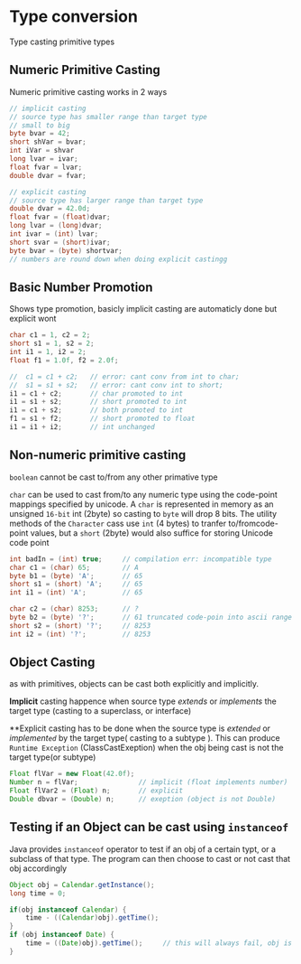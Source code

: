 # Type conversion

Type casting primitive types

## Numeric Primitive Casting

Numeric primitive casting works in 2 ways

```java
// implicit casting
// source type has smaller range than target type
// small to big
byte bvar = 42;
short shVar = bvar;
int iVar = shvar
long lvar = ivar;
float fvar = lvar;
double dvar = fvar;
```

```java
// explicit casting
// source type has larger range than target type
double dvar = 42.0d;
float fvar = (float)dvar;
long lvar = (long)dvar;
int ivar = (int) lvar;
short svar = (short)ivar;
byte bvar = (byte) shortvar;
// numbers are round down when doing explicit castingg
```

## Basic Number Promotion

Shows type promotion, basicly implicit casting are automaticly done but explicit wont

```java
char c1 = 1, c2 = 2;
short s1 = 1, s2 = 2;
int i1 = 1, i2 = 2;
float f1 = 1.0f, f2 = 2.0f;

//  c1 = c1 + c2;   // error: cant conv from int to char;
//  s1 = s1 + s2;   // error: cant conv int to short;
i1 = c1 + c2;       // char promoted to int
i1 = s1 + s2;       // short promoted to int
i1 = c1 + s2;       // both promoted to int
f1 = s1 + f2;       // short promoted to float
i1 = i1 + i2;       // int unchanged
```

## Non-numeric primitive casting

`boolean` cannot be cast to/from any other primative type

`char` can be used to cast from/to any numeric type using the code-point mappings specified by unicode. 
A `char` is represented in memory as an unsigned `16-bit` int (2byte) so casting to `byte` will drop 8 bits. The utility methods of the `Character` cass use `int` (4 bytes) to tranfer to/fromcode-point values, but a `short` (2byte) would also suffice for storing Unicode code point

```java
int badIn = (int) true;     // compilation err: incompatible type
char c1 = (char) 65;        // A
byte b1 = (byte) 'A';       // 65
short s1 = (short) 'A';     // 65
int i1 = (int) 'A';         // 65

char c2 = (char) 8253;      // ?
byte b2 = (byte) '?';       // 61 truncated code-poin into ascii range
short s2 = (short) '?';     // 8253
int i2 = (int) '?';         // 8253
```

## Object Casting

as with primitives, objects can be cast both explicitly and implicitly.

**Implicit** casting happence when source type *extends* or *implements* the target type (casting to a superclass, or interface)

**Explicit casting has to be done when the source type is *extend`ed`* or *implement`ed`* by the target type( casting to a subtype ). This can produce `Runtime Exception` (ClassCastExeption) when the obj being cast is not the target type(or subtype)

```java
Float flVar = new Float(42.0f);
Number n = flVar;               // implicit (float implements number)
Float flVar2 = (Float) n;       // explicit
Double dbvar = (Double) n;      // exeption (object is not Double)
```

## Testing if an Object can be cast using `instanceof`

Java provides `instanceof` operator to test if an obj of a certain typt, or a subclass of that type. The program can then choose to cast or not cast that obj accordingly

```java
Object obj = Calendar.getInstance();
long time = 0;

if(obj instanceof Calendar) {
    time - ((Calendar)obj).getTime();
}
if (obj instanceof Date) {
    time = ((Date)obj).getTime();     // this will always fail, obj is not Date type
}
```

